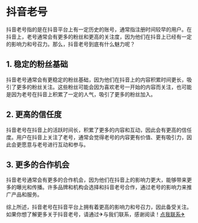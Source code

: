 # 抖音老号

抖音老号指的是在抖音平台上有一定历史的账号，通常指注册时间较早的用户。在抖音上，老号通常会有更多的粉丝和更高的关注度，因为他们在抖音上已经有一定的影响力和号召力。那么，抖音老号到底有什么魅力呢？

## 1. 稳定的粉丝基础

抖音老号通常会有更稳定的粉丝基础，因为他们在抖音上的内容积累时间更长，吸引了更多的粉丝关注。这些粉丝可能会因为喜欢老号一开始的内容而关注，也可能是因为老号在抖音上积累了一定的人气，吸引了更多的粉丝加入。

## 2. 更高的信任度

抖音老号在抖音上的活跃时间长，积累了更多的内容和互动，因此会有更高的信任度。用户在抖音上关注了老号，通常会觉得老号的内容更有价值、更有吸引力，因此会更愿意与老号进行互动和参与。

## 3. 更多的合作机会

抖音老号通常会有更多的合作机会，因为他们在抖音上的影响力更大，能够带来更多的曝光和传播。许多品牌和机构会选择和抖音老号合作，通过老号的影响力来推广产品和服务。

综上所述，抖音老号在抖音平台上拥有着更高的影响力和号召力，因此备受关注。如果你想了解更多关于抖音老号，请通过✈与我们联系，感谢阅读！[点我联系✈](https://plus.G208.com)